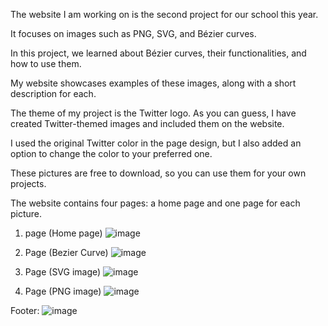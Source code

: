 The website I am working on is the second project for our school this year.

It focuses on images such as PNG, SVG, and Bézier curves.

In this project, we learned about Bézier curves, their functionalities, and how to use them.

My website showcases examples of these images, along with a short description for each.

The theme of my project is the Twitter logo. As you can guess, I have created Twitter-themed images and included them on the website.

I used the original Twitter color in the page design, but I also added an option to change the color to your preferred one.

These pictures are free to download, so you can use them for your own projects.

The website contains four pages: a home page and one page for each picture.

1. page (Home page)
![image](https://github.com/user-attachments/assets/ec0b7ac5-e496-49ca-84c9-362e3dfbea13)

2. Page (Bezier Curve)
![image](https://github.com/user-attachments/assets/d3bacf04-9c71-46af-b875-26786e24c213)

3. Page (SVG image)
![image](https://github.com/user-attachments/assets/887778d8-5b91-4cbc-b1e3-73620ceb9a3e)

4. Page (PNG image)
![image](https://github.com/user-attachments/assets/30e2a877-cc35-464a-9f0a-d859d12c97bc)

Footer:
![image](https://github.com/user-attachments/assets/c669b44b-d0e6-4e0e-9277-e4f24cf81a42)

